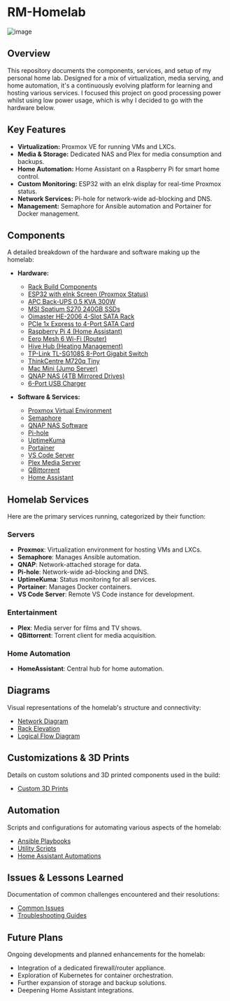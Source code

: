 # RM-Homelab

![image](https://github.com/user-attachments/assets/d14330ff-a8f8-408a-9ad8-298f03cefd5b)

## Overview

This repository documents the components, services, and setup of my personal home lab. Designed for a mix of virtualization, media serving, and home automation, it's a continuously evolving platform for learning and hosting various services. I focused this project on good processing power whilst using low power usage, which is why I decided to go with the hardware below. 

## Key Features

* **Virtualization:** Proxmox VE for running VMs and LXCs.
* **Media & Storage:** Dedicated NAS and Plex for media consumption and backups.
* **Home Automation:** Home Assistant on a Raspberry Pi for smart home control.
* **Custom Monitoring:** ESP32 with an eInk display for real-time Proxmox status.
* **Network Services:** Pi-hole for network-wide ad-blocking and DNS.
* **Management:** Semaphore for Ansible automation and Portainer for Docker management.

## Components

A detailed breakdown of the hardware and software making up the homelab:

* **Hardware:**
    * [Rack Build Components](components/hardware/rack_components.md)
    * [ESP32 with eInk Screen (Proxmox Status)](components/hardware/esp32_eink.md)
    * [APC Back-UPS 0.5 KVA 300W](components/hardware/apc_ups.md)
    * [MSI Spatium S270 240GB SSDs](components/hardware/msi_spatium_ssd.md)
    * [Oimaster HE-2006 4-Slot SATA Rack](components/hardware/oimaster_he2006.md)
    * [PCIe 1x Express to 4-Port SATA Card](components/hardware/pcie_sata_card.md)
    * [Raspberry Pi 4 (Home Assistant)](components/hardware/raspberry_pi4.md)
    * [Eero Mesh 6 Wi-Fi (Router)](components/hardware/eero_mesh_6.md)
    * [Hive Hub (Heating Management)](components/hardware/hive_hub.md)
    * [TP-Link TL-SG108S 8-Port Gigabit Switch](components/hardware/tp_link_tl_sg108s.md)
    * [ThinkCentre M720q Tiny](components/hardware/thinkcentre_q720m.md)
    * [Mac Mini (Jump Server)](components/hardware/mac_mini_jump.md)
    * [QNAP NAS (4TB Mirrored Drives)](components/hardware/qnap_nas.md)
    * [6-Port USB Charger](components/hardware/usb_charger.md)

* **Software & Services:**
    * [Proxmox Virtual Environment](components/software/proxmox.md)
    * [Semaphore](components/software/semaphore.md)
    * [QNAP NAS Software](components/software/qnap_software.md)
    * [Pi-hole](components/software/pihole.md)
    * [UptimeKuma](components/software/uptimekuma.md)
    * [Portainer](components/software/portainer.md)
    * [VS Code Server](components/software/vscode_server.md)
    * [Plex Media Server](components/software/plex.md)
    * [QBittorrent](components/software/qbittorrent.md)
    * [Home Assistant](components/software/homeassistant.md)

## Homelab Services

Here are the primary services running, categorized by their function:

### Servers
* **Proxmox**: Virtualization environment for hosting VMs and LXCs.
* **Semaphore**: Manages Ansible automation.
* **QNAP**: Network-attached storage for data.
* **Pi-hole**: Network-wide ad-blocking and DNS.
* **UptimeKuma**: Status monitoring for all services.
* **Portainer**: Manages Docker containers.
* **VS Code Server**: Remote VS Code instance for development.

### Entertainment
* **Plex**: Media server for films and TV shows.
* **QBittorrent**: Torrent client for media acquisition.

### Home Automation
* **HomeAssistant**: Central hub for home automation.

## Diagrams

Visual representations of the homelab's structure and connectivity:
* [Network Diagram](diagrams/network_diagram.drawio)
* [Rack Elevation](diagrams/rack_elevation.drawio)
* [Logical Flow Diagram](diagrams/logical_flow.drawio)

## Customizations & 3D Prints

Details on custom solutions and 3D printed components used in the build:
* [Custom 3D Prints](3d_prints/README.md)

## Automation

Scripts and configurations for automating various aspects of the homelab:
* [Ansible Playbooks](automation/ansible/)
* [Utility Scripts](automation/scripts/)
* [Home Assistant Automations](automation/home_assistant_automations/)

## Issues & Lessons Learned

Documentation of common challenges encountered and their resolutions:
* [Common Issues](issues/common_issues.md)
* [Troubleshooting Guides](issues/troubleshooting_guides.md)

## Future Plans

Ongoing developments and planned enhancements for the homelab:
* Integration of a dedicated firewall/router appliance.
* Exploration of Kubernetes for container orchestration.
* Further expansion of storage and backup solutions.
* Deepening Home Assistant integrations.
